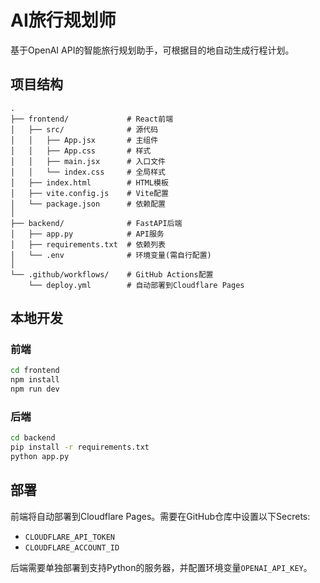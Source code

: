# AI旅行规划师

基于OpenAI API的智能旅行规划助手，可根据目的地自动生成行程计划。

## 项目结构

```
.
├── frontend/             # React前端
│   ├── src/              # 源代码
│   │   ├── App.jsx       # 主组件
│   │   ├── App.css       # 样式
│   │   ├── main.jsx      # 入口文件
│   │   └── index.css     # 全局样式
│   ├── index.html        # HTML模板
│   ├── vite.config.js    # Vite配置
│   └── package.json      # 依赖配置
│
├── backend/              # FastAPI后端
│   ├── app.py            # API服务
│   ├── requirements.txt  # 依赖列表
│   └── .env              # 环境变量(需自行配置)
│
└── .github/workflows/    # GitHub Actions配置
    └── deploy.yml        # 自动部署到Cloudflare Pages
```

## 本地开发

### 前端

```bash
cd frontend
npm install
npm run dev
```

### 后端

```bash
cd backend
pip install -r requirements.txt
python app.py
```

## 部署

前端将自动部署到Cloudflare Pages。需要在GitHub仓库中设置以下Secrets:

- `CLOUDFLARE_API_TOKEN`
- `CLOUDFLARE_ACCOUNT_ID`

后端需要单独部署到支持Python的服务器，并配置环境变量`OPENAI_API_KEY`。 